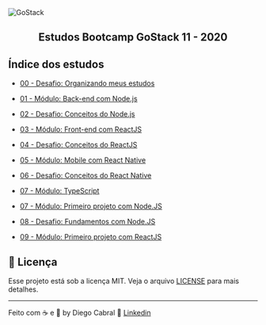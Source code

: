 <img alt="GoStack" src="https://storage.googleapis.com/golden-wind/bootcamp-gostack/header-desafios.png" />
<h2 align="center">
  Estudos Bootcamp GoStack 11 - 2020
</h2>

## Índice dos estudos

- [00 - Desafio: Organizando meus estudos](https://github.com/diegopgcabral/bootcamp11/tree/master/desafio-organizando-estudos)

- [01 - Módulo: Back-end com Node.js](https://github.com/diegopgcabral/bootcamp11/tree/master/conceitos-dev)

- [02 - Desafio: Conceitos do Node.js](https://github.com/diegopgcabral/desafio-conceitos-node)

- [03 - Módulo: Front-end com ReactJS](https://github.com/diegopgcabral/bootcamp11/tree/master/front-end-reactjs)

- [04 - Desafio: Conceitos do ReactJS](https://github.com/diegopgcabral/desafio-conceitos-reactjs)

- [05 - Módulo: Mobile com React Native](https://github.com/diegopgcabral/bootcamp11/tree/master/mobile-react-native)

- [06 - Desafio: Conceitos do React Native](https://github.com/diegopgcabral/desafio-conceitos-react-native)

- [07 - Módulo: TypeScript](https://github.com/diegopgcabral/bootcamp11/tree/master/conceitos-typescript)

- [07 - Módulo: Primeiro projeto com Node.JS](https://github.com/diegopgcabral/bootcamp11/tree/master/primeiro-projeto-node)

- [08 - Desafio: Fundamentos com Node.JS](https://github.com/diegopgcabral/desafio-fundamentos-node)

- [09 - Módulo: Primeiro projeto com ReactJS](https://github.com/diegopgcabral/primeiro-projeto-reactjs)

## :memo: Licença

Esse projeto está sob a licença MIT. Veja o arquivo [LICENSE](LICENSE.md) para mais detalhes.

---

Feito com ☕ e 💜 by Diego Cabral :wave: [Linkedin](https://www.linkedin.com/in/diego-pg-cabral/)